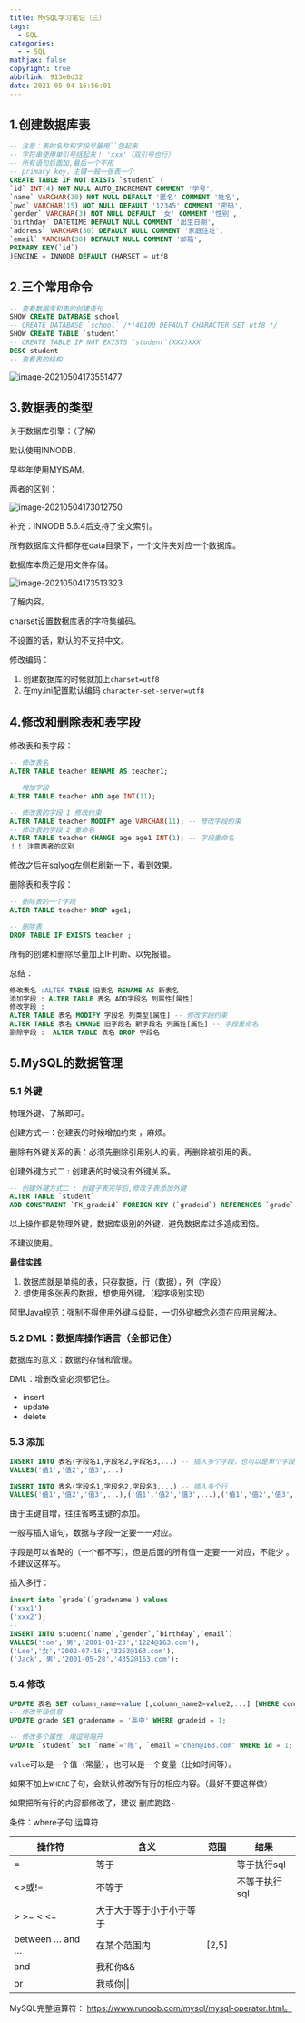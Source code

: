 ```yaml
---
title: MySQL学习笔记（三）
tags:
  - SQL
categories:
  - - SQL
mathjax: false
copyright: true
abbrlink: 913e0d32
date: 2021-05-04 16:56:01
---
```


## 1.创建数据库表

<!--more-->

```sql
-- 注意：表的名称和字段尽量用``包起来
-- 字符串使用单引号括起来！ 'xxx'（双引号也行）
-- 所有语句后面加,最后一个不用
-- primary key，主键一般一张表一个
CREATE TABLE IF NOT EXISTS `student` (
`id` INT(4) NOT NULL AUTO_INCREMENT COMMENT '学号',
`name` VARCHAR(30) NOT NULL DEFAULT '匿名' COMMENT '姓名',
`pwd` VARCHAR(15) NOT NULL DEFAULT '12345' COMMENT '密码',
`gender` VARCHAR(3) NOT NULL DEFAULT '女' COMMENT '性别',
`birthday` DATETIME DEFAULT NULL COMMENT '出生日期',
`address` VARCHAR(30) DEFAULT NULL COMMENT '家庭住址',
`email` VARCHAR(30) DEFAULT NULL COMMENT '邮箱',
PRIMARY KEY(`id`)
)ENGINE = INNODB DEFAULT CHARSET = utf8
```

## 2.三个常用命令

```sql
-- 查看数据库和表的创建语句
SHOW CREATE DATABASE school
-- CREATE DATABASE `school` /*!40100 DEFAULT CHARACTER SET utf8 */
SHOW CREATE TABLE `student`
-- CREATE TABLE IF NOT EXISTS `student`(XXX)XXX
DESC student
-- 查看表的结构
```

![image-20210504173551477](MySQL学习笔记（三）/image-20210504173551477.png)

## 3.数据表的类型

关于数据库引擎：（了解）

默认使用INNODB，

早些年使用MYISAM。

两者的区别：

![image-20210504173012750](MySQL学习笔记（三）/image-20210504173012750.png)

补充：INNODB 5.6.4后支持了全文索引。

所有数据库文件都存在data目录下，一个文件夹对应一个数据库。

数据库本质还是用文件存储。

![image-20210504173513323](MySQL学习笔记（三）/image-20210504173513323.png)

了解内容。

charset设置数据库表的字符集编码。

不设置的话，默认的不支持中文。

修改编码：

1. 创建数据库的时候就加上`charset=utf8`
2. 在my.ini配置默认编码 `character-set-server=utf8`

## 4.修改和删除表和表字段

修改表和表字段：

```sql
-- 修改表名
ALTER TABLE teacher RENAME AS teacher1;

-- 增加字段
ALTER TABLE teacher ADD age INT(11);

-- 修改表的字段 1 修改约束
ALTER TABLE teacher MODIFY age VARCHAR(11); -- 修改字段约束
-- 修改表的字段 2 重命名
ALTER TABLE teacher CHANGE age age1 INT(1); -- 字段重命名
！！ 注意两者的区别
```

修改之后在sqlyog左侧栏刷新一下，看到效果。

删除表和表字段：

```sql
-- 删除表的一个字段
ALTER TABLE teacher DROP age1;

-- 删除表
DROP TABLE IF EXISTS teacher ;
```

所有的创建和删除尽量加上IF判断、以免报错。

总结：

```sql
修改表名 :ALTER TABLE 旧表名 RENAME AS 新表名
添加字段 : ALTER TABLE 表名 ADD字段名 列属性[属性]
修改字段 :
ALTER TABLE 表名 MODIFY 字段名 列类型[属性] -- 修改字段约束
ALTER TABLE 表名 CHANGE 旧字段名 新字段名 列属性[属性] -- 字段重命名
删除字段 :  ALTER TABLE 表名 DROP 字段名
```

## 5.MySQL的数据管理

### 5.1 外键

物理外键、了解即可。

创建方式一：创建表的时候增加约束 ，麻烦。

删除有外键关系的表：必须先删除引用别人的表，再删除被引用的表。

创建外键方式二 : 创建表的时候没有外键关系。

```sql
-- 创建外键方式二 : 创建子表完毕后,修改子表添加外键
ALTER TABLE `student`
ADD CONSTRAINT `FK_gradeid` FOREIGN KEY (`gradeid`) REFERENCES `grade` (`gradeid`);
```

以上操作都是物理外键，数据库级别的外键，避免数据库过多造成困恼。

不建议使用。

**最佳实践**

1. 数据库就是单纯的表，只存数据，行（数据），列（字段）
2. 想使用多张表的数据，想使用外键，（程序级别实现）

阿里Java规范：强制不得使用外键与级联，一切外键概念必须在应用层解决。

### 5.2 DML：数据库操作语言（全部记住）



数据库的意义：数据的存储和管理。

DML：增删改查必须都记住。

- insert
- update
- delete

### 5.3 添加

```sql
INSERT INTO 表名(字段名1,字段名2,字段名3,...) -- 插入多个字段，也可以是单个字段
VALUES('值1','值2','值3',...)

INSERT INTO 表名(字段名1,字段名2,字段名3,...) -- 插入多个行
VALUES('值1','值2','值3',...),('值1','值2','值3',...),('值1','值2','值3',...),(...)
```

由于主键自增，往往省略主键的添加。

一般写插入语句，数据与字段一定要一一对应。

字段是可以省略的（一个都不写），但是后面的所有值一定要一一对应，不能少 。不建议这样写。

插入多行：

```sql
insert into `grade`(`gradename`) values
('xxx1'),
('xxx2');
--
INSERT INTO student(`name`,`gender`,`birthday`,`email`)
VALUES('tom','男','2001-01-23','1224@163.com'),
('Lee','女','2002-07-16','3253@163.com'),
('Jack','男','2001-05-28','4352@163.com');
```

### 5.4 修改

```sql
UPDATE 表名 SET column_name=value [,column_name2=value2,...] [WHERE condition];
-- 修改年级信息
UPDATE grade SET gradename = '高中' WHERE gradeid = 1;

-- 修改多个属性，用逗号隔开
UPDATE `student` SET `name`='陈', `email`='chen@163.com' WHERE id = 1;
```

`value`可以是一个值（常量），也可以是一个变量（比如时间等）。

如果不加上`WHERE`子句，会默认修改所有行的相应内容。（最好不要这样做）

如果把所有行的内容都修改了，建议 删库跑路~

条件：where子句 运算符

| 操作符          | 含义                     | 范围  | 结果          |
| --------------- | ------------------------ | ----- | ------------- |
| =               | 等于                     |       | 等于执行sql   |
| <>或!=          | 不等于                   |       | 不等于执行sql |
| > >= < <=       | 大于大于等于小于小于等于 |       |               |
| between … and … | 在某个范围内             | [2,5] |               |
| and             | 我和你&&                 |       |               |
| or              | 我或你\|\|               |       |               |

MySQL完整运算符： https://www.runoob.com/mysql/mysql-operator.html。